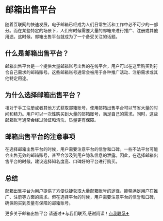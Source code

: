 # 邮箱出售平台

随着互联网的快速发展，电子邮箱已经成为人们日常生活和工作中必不可少的一部分。而在某些特定的场景下，人们有时候需要大量的邮箱来进行推广、注册或其他用途。这时候，邮箱出售平台就成为了一个备受关注的话题。

## 什么是邮箱出售平台？

邮箱出售平台是一个提供大量邮箱账号出售的在线平台，用户可以在这里购买到符合自己需求的邮箱账号。这些邮箱账号通常会被用于各种推广活动、注册需求或其他特定用途。

## 为什么选择邮箱出售平台？

相对于手工注册或者其他方式获取邮箱账号，使用邮箱出售平台可以节省大量的时间和精力。用户可以一次性购买到大量的邮箱账号，满足自己的需求。同时，这些邮箱账号通常会经过验证和清洗，质量更有保障。

## 邮箱出售平台的注意事项

在选择邮箱出售平台的时候，用户需要注意平台的信誉和口碑。一些不法平台可能会出售无效的邮箱账号，甚至会涉及到用户隐私信息的泄露。因此，在选择邮箱出售平台的时候，建议选择知名度高、口碑好的平台进行购买。

## 总结

邮箱出售平台为用户提供了方便快捷获取大量邮箱账号的途径，能够满足用户在推广、注册等方面的需求。但在选择平台的时候，用户需要注意平台的信誉和口碑，确保购买到质量有保障的邮箱账号。

更多关于邮箱出售平台 请通过✈与我们联系,感谢阅读！[点我联系✈](https://mail.k02.cc)